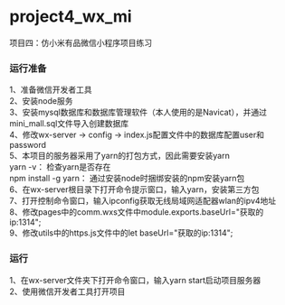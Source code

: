 # project4_wx_mi
项目四：仿小米有品微信小程序项目练习
### 运行准备
1、准备微信开发者工具  
2、安装node服务    
3、安装mysql数据库和数据库管理软件（本人使用的是Navicat），并通过mini_mall.sql文件导入创建数据库   
4、修改wx-server -> config -> index.js配置文件中的数据库配置user和password  
5、本项目的服务器采用了yarn的打包方式，因此需要安装yarn  
yarn -v：             检查yarn是否存在    
npm install -g yarn： 通过安装node时捆绑安装的npm安装yarn包  
6、在wx-server根目录下打开命令提示窗口，输入yarn，安装第三方包  
7、打开控制命令窗口，输入ipconfig获取无线局域网适配器wlan的ipv4地址  
8、修改pages中的comm.wxs文件中module.exports.baseUrl="获取的ip:1314";  
9、修改utils中的https.js文件中的let baseUrl="获取的ip:1314";  
### 运行
1、在wx-server文件夹下打开命令窗口，输入yarn start启动项目服务器  
2、使用微信开发者工具打开项目
